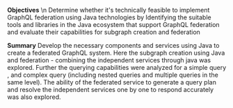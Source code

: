 **Objectives** \n
Determine whether it's technically feasible to implement GraphQL federation using Java technologies by Identifying the suitable tools and libraries in the Java ecosystem that support GraphQL federation and evaluate their capabilities for subgraph creation and federation 

**Summary**
Develop the necessary components and services using Java to create a federated GraphQL system. Here the subgraph creation using Java and federation - combining the independent services through java was explored. Further the querying capabilities were analyzed for a simple query , and complex query (including nested queries and multiple queries in the same level). The ability of the federated service to generate a query plan and resolve the independent services one by one to respond accurately was also explored. 

